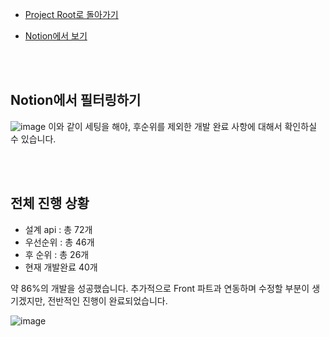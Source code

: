 - [Project Root로 돌아가기](../../README.md)

- [Notion에서 보기](https://danghyeona.notion.site/API-Docs-961534ee05374f65ad6fb75d55167f65)

<br><br>

## Notion에서 필터링하기
![image](https://user-images.githubusercontent.com/45550607/128301009-3554ecf1-30c6-4884-a96f-2c49eefa8ee5.png)
이와 같이 세팅을 해야, 후순위를 제외한 개발 완료 사항에 대해서 확인하실 수 있습니다.

<br><br>

## 전체 진행 상황
- 설계 api : 총 72개
- 우선순위 : 총 46개
- 후 순위 : 총 26개
- 현재 개발완료 40개

약 86%의 개발을 성공했습니다. 추가적으로 Front 파트과 연동하며 수정할 부분이 생기겠지만, 전반적인 진행이 완료되었습니다.

![image](https://user-images.githubusercontent.com/45550607/128300728-cce1c883-ee5b-48fc-ad4e-c279e3c763e6.png)
